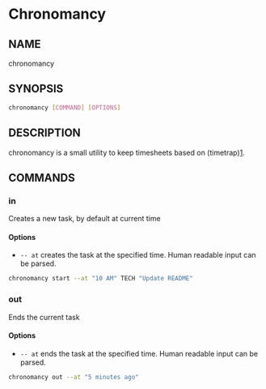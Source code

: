 # Chronomancy


## NAME

chronomancy

## SYNOPSIS

```bash
chronomancy [COMMAND] [OPTIONS]
```

## DESCRIPTION

chronomancy is a small utility to keep timesheets based on
(timetrap)[1].

## COMMANDS

### in

Creates a new task, by default at current time


#### Options

* `-- at` creates the task at the specified time. Human readable
  input can be parsed.

```bash
chronomancy start --at "10 AM" TECH "Update README"
```

### out

Ends the current task

#### Options

* `-- at` ends the task at the specified time. Human readable
  input can be parsed.

```bash
chronomancy out --at "5 minutes ago"
```

[1]: https://github.com/samg/timetrap
